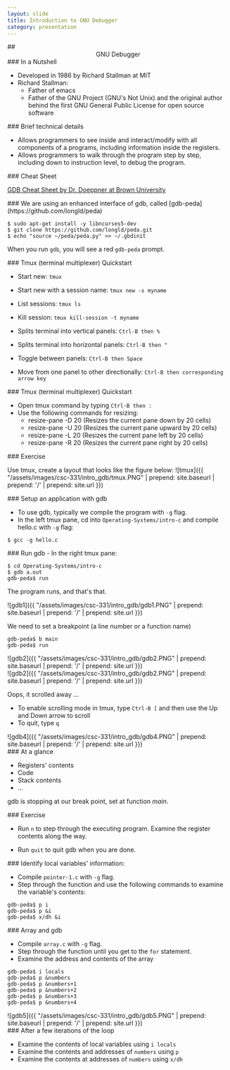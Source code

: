 ```yaml
---
layout: slide
title: Introduction to GNU Debugger
category: presentation
---
```


<section data-markdown>
## <center> GNU Debugger </center>
</section>


<section data-markdown>
### In a Nutshell

- Developed in 1986 by Richard Stallman at MIT
- Richard Stallman:
  - Father of emacs
  - Father of the GNU Project (GNU's Not Unix) and the original author behind the first GNU General Public License for open source software
</section>

<section data-markdown>
### Brief technical details

- Allows programmers to see inside and interact/modify with all components of a programs, including information inside the registers. 
- Allows programmers to walk through the program step by step, including down to instruction level, to debug the program. 
</section>


<section data-markdown>
### Cheat Sheet

[GDB Cheat Sheet by Dr. Doeppner at Brown University](https://cs.brown.edu/courses/cs033/docs/guides/gdb.pdf)

</section>


<section data-markdown>
### We are using an enhanced interface of gdb, called [gdb-peda](https://github.com/longld/peda)

```
$ sudo apt-get install -y libncurses5-dev
$ git clone https://github.com/longld/peda.git
$ echo "source ~/peda/peda.py" >> ~/.gbdinit
```

When you run `gdb`, you will see a red `gdb-peda` prompt. 
</section>

<section data-markdown>
### Tmux (terminal multiplexer) Quickstart

- Start new: `tmux`
- Start new with a session name: `tmux new -s myname`
- List sessions: `tmux ls`
- Kill session: `tmux kill-session -t myname`

- Splits terminal into vertical panels: `Ctrl-B then %`  
- Splits terminal into horizontal panels: `Ctrl-B then "`
- Toggle between panels: `Ctrl-B then Space`
- Move from one panel to other directionally: `Ctrl-B then corresponding arrow key`
</section>


<section data-markdown>
### Tmux (terminal multiplexer) Quickstart

- Open tmux command by typing `Ctrl-B then :`
- Use the following commands for resizing:
  - resize-pane -D 20 (Resizes the current pane down by 20 cells)
  - resize-pane -U 20 (Resizes the current pane upward by 20 cells)
  - resize-pane -L 20 (Resizes the current pane left by 20 cells)
  - resize-pane -R 20 (Resizes the current pane right by 20 cells)
</section>


<section data-markdown>
### Exercise

Use tmux, create a layout that looks like the figure below:
![tmux]({{ "/assets/images/csc-331/intro_gdb/tmux.PNG" | prepend: site.baseurl | prepend: '/' | prepend: site.url }})
</section>


<section data-markdown>
### Setup an application with gdb

- To use gdb, typically we compile the program with `-g` flag. 
- In the left tmux pane, cd into `Operating-Systems/intro-c` and compile hello.c with `-g` flag:

```
$ gcc -g hello.c
``` 
</section>


<section data-markdown>
### Run gdb
- In the right tmux pane:

```
$ cd Operating-Systems/intro-c
$ gdb a.out
gdb-peda$ run
```

The program runs, and that's that. 
</section>


<section data-markdown>
![gdb1]({{ "/assets/images/csc-331/intro_gdb/gdb1.PNG" | prepend: site.baseurl | prepend: '/' | prepend: site.url }})
</section>


<section data-markdown>

We need to set a breakpoint (a line number or a function name)

```
gdb-peda$ b main
gdb-peda$ run
```
</section>

<section data-markdown>
![gdb2]({{ "/assets/images/csc-331/intro_gdb/gdb2.PNG" | prepend: site.baseurl | prepend: '/' | prepend: site.url }})
</section>


<section data-markdown>
![gdb2]({{ "/assets/images/csc-331/intro_gdb/gdb2.PNG" | prepend: site.baseurl | prepend: '/' | prepend: site.url }})
</section>


<section data-markdown>

Oops, it scrolled away ... 

- To enable scrolling mode in tmux, type `Ctrl-B [` and then use the Up and Down arrow to scroll 
- To quit, type `q`

</section>


<section data-markdown>
![gdb4]({{ "/assets/images/csc-331/intro_gdb/gdb4.PNG" | prepend: site.baseurl | prepend: '/' | prepend: site.url }})
</section>


<section data-markdown>
### At a glance

- Registers' contents
- Code
- Stack contents
- ...

gdb is stopping at our break point, set at function *main*. 
</section>


<section data-markdown>
### Exercise

- Run `n` to step through the executing program. Examine the register contents along the way. 

- Run `quit` to quit gdb when you are done. 
</section>





<section data-markdown>
### Identify local variables' information:

- Compile `pointer-1.c` with `-g` flag. 
- Step through the function and use the following commands to examine the variable's contents:

```
gdb-peda$ p i
gdb-peda$ p &i
gdb-peda$ x/dh &i
```
</section>


<section data-markdown>
### Array and gdb

- Compile `array.c` with `-g` flag. 
- Step through the function until you get to the `for` statement.
- Examine the address and contents of the array

```
gdb-peda$ i locals
gdb-peda$ p &numbers
gdb-peda$ p &numbers+1
gdb-peda$ p &numbers+2
gdb-peda$ p &numbers+3
gdb-peda$ p &numbers+4
```
</section>


<section data-markdown>
![gdb5]({{ "/assets/images/csc-331/intro_gdb/gdb5.PNG" | prepend: site.baseurl | prepend: '/' | prepend: site.url }})
</section>


<section data-markdown>
### After a few iterations of the loop

- Examine the contents of local variables using `i locals`
- Examine the contents and addresses of `numbers` using `p`
- Examine the contents at addresses of `numbers` using `x/dh`
</section>